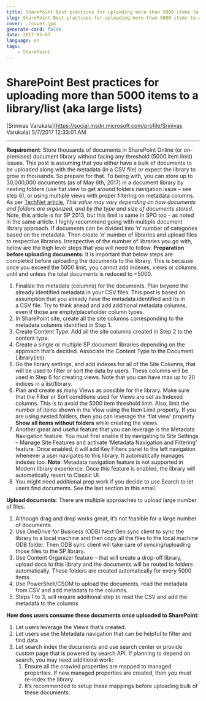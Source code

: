 ```yaml
---
title: SharePoint Best practices for uploading more than 5000 items to a library/list (aka large lists)
slug: SharePoint-Best-practices-for-uploading-more-than-5000-items-to-a-librarylist-(aka-large-lists)
cover: ./cover.jpg
generate-card: false
date: 2017-05-07
language: en
tags:
    - SharePoint
---
```


  

SharePoint Best practices for uploading more than 5000 items to a library/list (aka large lists)
=================================================================================================

[Srinivas Varukala](https://social.msdn.microsoft.com/profile/Srinivas Varukala) 5/7/2017 12:33:01 AM

* * *

**Requirement**: Store thousands of documents in SharePoint Online (or on-premises) document library without facing any threshold (5000 item limit) issues. This post is assuming that you either have a bulk of documents to be uploaded along with the metadata (in a CSV file) or expect the library to grow in thousands. So prepare for that. To being with, you can store up to 30,000,000 documents (as of May 6th, 2017) in a document library by nesting folders (use flat view to get around folders navigation issue – see step 6), or using multiple views with proper filtering on metadata columns. As per [TechNet article](https://na01.safelinks.protection.outlook.com/?url=https%3A%2F%2Furldefense.proofpoint.com%2Fv2%2Furl%3Fu%3Dhttps-3A__na01.safelinks.protection.outlook.com_-3Furl-3Dhttps-253A-252F-252Furldefense.proofpoint.com-252Fv2-252Furl-253Fu-253Dhttps-2D3A-5F-5Ftechnet.microsoft.com-5Fen-2D2Dus-5Flibrary-5Fcc262787-2D28v-2D3Doffice.16-2D29.aspx-2526d-253DDwMFAg-2526c-253D-5FhRq4mqlUmqpqlyQ5hkoDXIVh6I6pxfkkNxQuL0p-2DZ0-2526r-253DfR3NG3FQThxTt7kSxn0Cbyc0K4D6v2RSlg4-5FV6UBIR4-2526m-253Dl1IXVzkbKFKElRIbvHESALtIOsX8di9AL0OjDKSdoeQ-2526s-253DqFl61cd8-2Dho3xnGOfrNHQrIiXaWhDq1jh7Q1FVUg-5FiQ-2526e-253D-26data-3D02-257C01-257Csvarukal-2540microsoft.com-257C05a7207d972e45f810f408d48d2938d0-257C72f988bf86f141af91ab2d7cd011db47-257C1-257C0-257C636288655581230026-26sdata-3DhWE8iNZ5zRX2qi1DdWL8tjNP0JFEn0Hekbo6Him8um8-253D-26reserved-3D0%26d%3DDwMFAg%26c%3D_hRq4mqlUmqpqlyQ5hkoDXIVh6I6pxfkkNxQuL0p-Z0%26r%3DfR3NG3FQThxTt7kSxn0Cbyc0K4D6v2RSlg4_V6UBIR4%26m%3D6Vz6WhABmefZ1c4jz0PPf_5gdZkEkI8pcIKFGG7TJS8%26s%3DpwNr1-0jO0v3KcmBchoo3Reb8DQ8jGifNks192ptsTM%26e%3D&data=02%7C01%7Csvarukal%40microsoft.com%7Cd3a4b6c6d9e0447f6c5708d49141b8d1%7C72f988bf86f141af91ab2d7cd011db47%7C1%7C0%7C636293158842644218&sdata=c3vyz9XUF%2BkkzukE6Bm0vN7HIJN4tcMsaVeZrP4Gimg%3D&reserved=0)_, This value may vary depending on how documents and folders are organized, and by the type and size of documents stored_. Note, this article is for SP 2013, but this limit is same in SPO too - as noted in the same article. I highly recommend going with multiple document library approach. If documents can be divided into ‘n’ number of categories based on the metadata. Then create ‘n’ number of libraries and upload files to respective libraries. Irrespective of the number of libraries you go with, below are the high level steps that you will need to follow. **Preparation before uploading documents:** It is important that below steps are completed before uploading the documents to the library. This is because once you exceed the 5000 limit, you cannot add indexes, views or columns until and unless the total documents is reduced to <5000.

1.  Finalize the metadata (columns) for the documents. Plan beyond the already identified metadata in your CSV files. This post is based on assumption that you already have the metadata identified and its in a CSV file. Try to think ahead and add additional metadata columns, even if those are empty/placeholder column types.
2.  In SharePoint site, create all the site columns corresponding to the metadata columns identified in Step 1.
3.  Create Content Type. Add all the site columns created in Step 2 to the content type.
4.  Create a single or multiple SP document libraries depending on the approach that’s decided. Associate the Content Type to the Document Library(ies).
5.  Go the library settings, and add indexes for all of the Site Columns, that will be used to filter or sort the data by users. These columns will be used in Step 6 for creating views. Note that you can have max up to 20 indices in a list/library.
6.  Plan and create as many Views as possible for the library. Make sure that the Filter or Sort conditions used for Views are set as Indexed columns. This is to avoid the 5000 item threshold limit. Also, limit the number of items shown in the View using the Item Limit property. If you are using nested folders, then you can leverage the ‘flat view’ property **Show all items without folders** while creating the views.
7.  Another great and useful feature that you can leverage is the Metadata Navigation feature. You must first enable it by navigating to Site Settings – Manage Site Features and activate ‘Metadata Navigation and Filtering’ feature. Once enabled, it will add Key Filters panel to the left navigation whenever a user navigates to this library. It automatically manages indexes too. **Note**: Metadata navigation feature is not supported in Modern library experience. Once this feature is enabled, the library will automatically revert to Classic UI.
8.  You might need additional prep work if you decide to use Search to let users find documents. See the last section in this email.

**Upload documents**: There are multiple approaches to upload large number of files.

1.  Although drag and drop works great, it’s not feasible for a large number of documents.
2.  Use OneDrive for Business (ODB) Next Gen sync client to sync the library to a local machine and then copy all the files to the local machine ODB folder. Then ODB sync client will take care of syncing/uploading those files to the SP library.
3.  Use Content Organizer feature – that will create a drop-off library, upload docs to this library and the documents will be routed to folders automatically. These folders are created automatically for every 5000 items.
4.  Use PowerShell/CSOM to upload the documents, read the metadata from CSV and add metadata to the columns.
5.  Steps 1 to 3, will require additional step to read the CSV and add the metadata to the columns

**How does users consume these documents once uploaded to SharePoint**:

1.  Let users leverage the Views that’s created.
2.  Let users use the Metadata navigation that can be helpful to filter and find data
3.  Let search index the documents and use search center or provide custom page that is powered by search API. If planning to depend on search, you may need additional work:
    1.  Ensure all the crawled properties are mapped to managed properties. If new managed properties are created, then you must re-index the library.
    2.  It’s recommended to setup these mappings before uploading bulk of these documents.